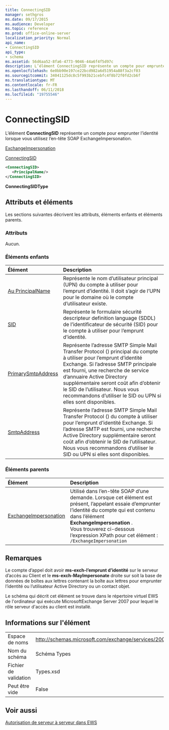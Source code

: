 ```yaml
---
title: ConnectingSID
manager: sethgros
ms.date: 09/17/2015
ms.audience: Developer
ms.topic: reference
ms.prod: office-online-server
localization_priority: Normal
api_name:
- ConnectingSID
api_type:
- schema
ms.assetid: 56d6aa52-8fa6-4773-9046-44a6f4f5d97c
description: L’élément ConnectingSID représente un compte pour emprunter l’identité lorsque vous utilisez l’en-tête SOAP ExchangeImpersonation.
ms.openlocfilehash: 6e0bb90e197ce22bcd982a6d51954a88f3a2cf03
ms.sourcegitcommit: 34041125dc8c5f993b21cebfc4f8b72f0fd2cb6f
ms.translationtype: MT
ms.contentlocale: fr-FR
ms.lasthandoff: 06/11/2018
ms.locfileid: "19755546"
---
```

# <a name="connectingsid"></a>ConnectingSID

L’élément **ConnectingSID** représente un compte pour emprunter l’identité lorsque vous utilisez l’en-tête SOAP ExchangeImpersonation. 
  
[ExchangeImpersonation](exchangeimpersonation.md)
  
[ConnectingSID](connectingsid.md)
  
```xml
<ConnectingSID>
   <PrincipalName/>
</ConnectingSID>
```

 **ConnectingSIDType**
## <a name="attributes-and-elements"></a>Attributs et éléments

Les sections suivantes décrivent les attributs, éléments enfants et éléments parents.
  
### <a name="attributes"></a>Attributs

Aucun.
  
### <a name="child-elements"></a>Éléments enfants

|**Élément**|**Description**|
|:-----|:-----|
|[Au PrincipalName](principalname.md) <br/> |Représente le nom d’utilisateur principal (UPN) du compte à utiliser pour l’emprunt d’identité. Il doit s’agir de l’UPN pour le domaine où le compte d’utilisateur existe.  <br/> |
|[SID](sid.md) <br/> |Représente le formulaire sécurité descripteur definition language (SDDL) de l’identificateur de sécurité (SID) pour le compte à utiliser pour l’emprunt d’identité.  <br/> |
|[PrimarySmtpAddress](primarysmtpaddress.md) <br/> |Représente l’adresse SMTP Simple Mail Transfer Protocol () principal du compte à utiliser pour l’emprunt d’identité Exchange. Si l’adresse SMTP principale est fourni, une recherche de service d’annuaire Active Directory supplémentaire seront coût afin d’obtenir le SID de l’utilisateur. Nous vous recommandons d’utiliser le SID ou UPN si elles sont disponibles.  <br/> |
|[SmtpAddress](smtpaddress.md) <br/> |Représente l’adresse SMTP Simple Mail Transfer Protocol () du compte à utiliser pour l’emprunt d’identité Exchange. Si l’adresse SMTP est fourni, une recherche Active Directory supplémentaire seront coût afin d’obtenir le SID de l’utilisateur. Nous vous recommandons d’utiliser le SID ou UPN si elles sont disponibles.  <br/> |
   
### <a name="parent-elements"></a>Éléments parents

|**Élément**|**Description**|
|:-----|:-----|
|[ExchangeImpersonation](exchangeimpersonation.md) <br/> |Utilisé dans l’en-tête SOAP d’une demande. Lorsque cet élément est présent, l’appelant essaie d’emprunter l’identité du compte qui est contenu dans l’élément **ExchangeImpersonation** .  <br/> Vous trouverez ci-dessous l’expression XPath pour cet élément :  <br/>  `/ExchangeImpersonation` <br/> |
   
## <a name="remarks"></a>Remarques

Le compte d’appel doit avoir **ms-exch-l’emprunt d’identité** sur le serveur d’accès au Client et le **ms-exch-MayImpersonate** droite sur soit la base de données de boîtes aux lettres contenant la boîte aux lettres pour emprunter l’identité ou l’utilisateur Active Directory ou un contact objet. 
  
Le schéma qui décrit cet élément se trouve dans le répertoire virtuel EWS de l'ordinateur qui exécute MicrosoftExchange Server 2007 pour lequel le rôle serveur d'accès au client est installé.
  
## <a name="element-information"></a>Informations sur l'élément

|||
|:-----|:-----|
|Espace de noms  <br/> |http://schemas.microsoft.com/exchange/services/2006/types  <br/> |
|Nom du schéma  <br/> |Schéma Types  <br/> |
|Fichier de validation  <br/> |Types.xsd  <br/> |
|Peut être vide  <br/> |False  <br/> |
   
## <a name="see-also"></a>Voir aussi



[Autorisation de serveur à serveur dans EWS](http://msdn.microsoft.com/library/f1610a20-672d-448b-8c00-5b0fbcaf31cb%28Office.15%29.aspx)

